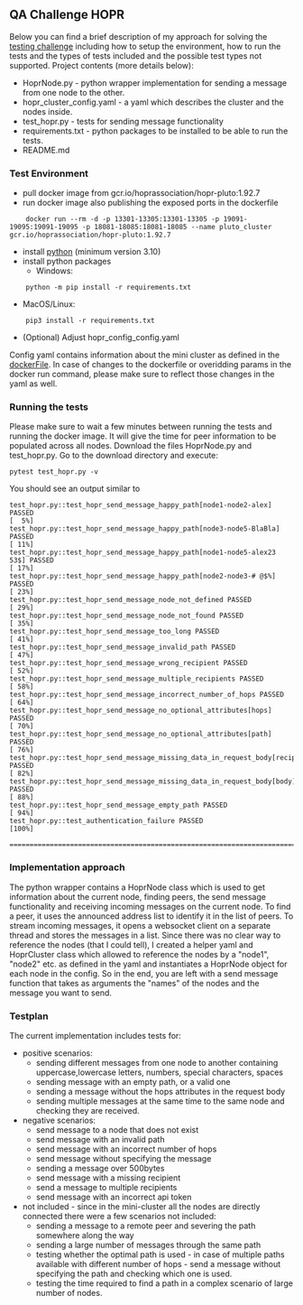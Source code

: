 ## QA Challenge HOPR

Below you can find a brief description of my approach for solving the [testing challenge](https://github.com/hoprnet/testing-challenge) including 
how to setup the environment, how to run the tests and the types of tests included and the possible test types not supported.
Project contents (more details below):
- HoprNode.py - python wrapper implementation for sending a message from one node to the other. 
- hopr_cluster_config.yaml - a yaml which describes the cluster and the nodes inside. 
- test_hopr.py - tests for sending message functionality 
- requirements.txt - python packages to be installed to be able to run the tests.
- README.md

### Test Environment
- pull docker image from gcr.io/hoprassociation/hopr-pluto:1.92.7
- run docker image also publishing the exposed ports in the dockerfile 
```shell
    docker run --rm -d -p 13301-13305:13301-13305 -p 19091-19095:19091-19095 -p 18081-18085:18081-18085 --name pluto_cluster gcr.io/hoprassociation/hopr-pluto:1.92.7
```
- install [python](https://www.python.org/downloads/) (minimum version 3.10)
- install python packages
  - Windows:
```shell
    python -m pip install -r requirements.txt
```
  - MacOS/Linux:
```shell
    pip3 install -r requirements.txt
```
- (Optional) Adjust hopr_config_config.yaml

Config yaml contains information about the mini cluster as defined in the [dockerFile](https://github.com/hoprnet/hoprnet/blob/master/scripts/pluto/Dockerfile). 
In case of changes to the dockerfile or overidding params in the docker run command, please make sure to reflect those changes in the yaml as well. 

### Running the tests

Please make sure to wait a few minutes between running the tests and running the docker image. It will give the time 
for peer information to be populated across all nodes.
Download the files HoprNode.py and test_hopr.py. Go to the download directory and execute:

```shell
pytest test_hopr.py -v
```
You should see an output similar to
``` shell
test_hopr.py::test_hopr_send_message_happy_path[node1-node2-alex] PASSED                                                                                                                                                                                                                                                                                                                                                                                                         [  5%]
test_hopr.py::test_hopr_send_message_happy_path[node3-node5-BlaBla] PASSED                                                                                                                                                                                                                                                                                                                                                                                                       [ 11%]
test_hopr.py::test_hopr_send_message_happy_path[node1-node5-alex23 53$] PASSED                                                                                                                                                                                                                                                                                                                                                                                                   [ 17%]
test_hopr.py::test_hopr_send_message_happy_path[node2-node3-# @$%] PASSED                                                                                                                                                                                                                                                                                                                                                                                                        [ 23%]
test_hopr.py::test_hopr_send_message_node_not_defined PASSED                                                                                                                                                                                                                                                                                                                                                                                                                     [ 29%] 
test_hopr.py::test_hopr_send_message_node_not_found PASSED                                                                                                                                                                                                                                                                                                                                                                                                                       [ 35%] 
test_hopr.py::test_hopr_send_message_too_long PASSED                                                                                                                                                                                                                                                                                                                                                                                                                             [ 41%]
test_hopr.py::test_hopr_send_message_invalid_path PASSED                                                                                                                                                                                                                                                                                                                                                                                                                         [ 47%]
test_hopr.py::test_hopr_send_message_wrong_recipient PASSED                                                                                                                                                                                                                                                                                                                                                                                                                      [ 52%]
test_hopr.py::test_hopr_send_message_multiple_recipients PASSED                                                                                                                                                                                                                                                                                                                                                                                                                  [ 58%]
test_hopr.py::test_hopr_send_message_incorrect_number_of_hops PASSED                                                                                                                                                                                                                                                                                                                                                                                                             [ 64%] 
test_hopr.py::test_hopr_send_message_no_optional_attributes[hops] PASSED                                                                                                                                                                                                                                                                                                                                                                                                         [ 70%]
test_hopr.py::test_hopr_send_message_no_optional_attributes[path] PASSED                                                                                                                                                                                                                                                                                                                                                                                                         [ 76%]
test_hopr.py::test_hopr_send_message_missing_data_in_request_body[recipient] PASSED                                                                                                                                                                                                                                                                                                                                                                                              [ 82%] 
test_hopr.py::test_hopr_send_message_missing_data_in_request_body[body] PASSED                                                                                                                                                                                                                                                                                                                                                                                                   [ 88%]
test_hopr.py::test_hopr_send_message_empty_path PASSED                                                                                                                                                                                                                                                                                                                                                                                                                           [ 94%]
test_hopr.py::test_authentication_failure PASSED                                                                                                                                                                                                                                                                                                                                                                                                                                 [100%] 

=====================================================================================================================
```
### Implementation approach

The python wrapper contains a HoprNode class which is used to get information about the current node, finding peers, 
the send message functionality and receiving incoming messages on the current node. 
To find a peer, it uses the announced address list to identify it in the list of peers. 
To stream incoming messages, it opens a websocket client on a separate thread and stores the messages in a list.
Since there was no clear way to reference the nodes (that I could tell), I created a helper yaml and HoprCluster class 
which allowed to reference the nodes by a "node1", "node2" etc. as defined in the yaml and instantiates a HoprNode 
object for each node in the config. So in the end, you are left with a send message function that takes as arguments 
the "names" of the nodes and the message you want to send.

### Testplan

The current implementation includes tests for:
- positive scenarios:
  - sending different messages from one node to another containing uppercase,lowercase letters, numbers, special characters, spaces
  - sending message with an empty path, or a valid one
  - sending a message without the hops attributes in the request body
  - sending multiple messages at the same time to the same node and checking they are received. 
- negative scenarios:
  - send message to a node that does not exist
  - send message with an invalid path
  - send message with an incorrect number of hops
  - send message without specifying the message
  - sending a message over 500bytes
  - send message with a missing recipient
  - send a message to multiple recipients
  - send message with an incorrect api token
- not included - since in the mini-cluster all the nodes are directly connected there were a few scenarios not included:
  - sending a message to a remote peer and severing the path somewhere along the way
  - sending a large number of messages through the same path
  - testing whether the optimal path is used - in case of multiple paths available with different number of hops - send 
a message without specifying the path and checking which one is used.
  - testing the time required to find a path in a complex scenario of large number of nodes.